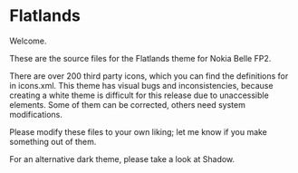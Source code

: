 # Flatlands
Welcome.

These are the source files for the Flatlands theme for Nokia Belle FP2.

There are over 200 third party icons, which you can find the definitions for in icons.xml.
This theme has visual bugs and inconsistencies, because creating a white theme is difficult for this release due to unaccessible elements. Some of them can be corrected, others need system modifications.

Please modify these files to your own liking; let me know if you make something out of them.

For an alternative dark theme, please take a look at Shadow.

